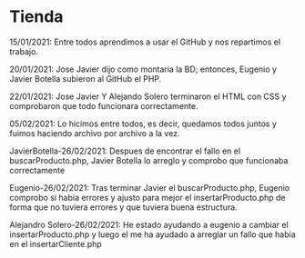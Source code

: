 # Tienda
15/01/2021: Entre todos aprendimos a usar el GitHub y nos repartimos el trabajo.

20/01/2021: Jose Javier dijo como montaria la BD; entonces, Eugenio y Javier Botella subieron al GitHub el PHP.

22/01/2021: Jose Javier Y Alejando Solero terminaron el HTML con CSS y comprobaron que todo funcionara correctamente.

05/02/2021: Lo hicimos entre todos, es decir, quedamos todos juntos y fuimos haciendo archivo por archivo a la vez. 

JavierBotella-26/02/2021: Despues de encontrar el fallo en el buscarProducto.php, Javier Botella lo arreglo y comprobo que funcionaba correctamente

Eugenio-26/02/2021: Tras terminar Javier el buscarProducto.php, Eugenio comprobo si habia errores y ajusto para mejor el insertarProducto.php de forma que no tuviera errores y que tuviera buena estructura.

Alejandro Solero-26/02/2021: He estado ayudando a eugenio a cambiar el insertarProducto.php y luego el me ha ayudado a arreglar un fallo que habia en el insertarCliente.php
